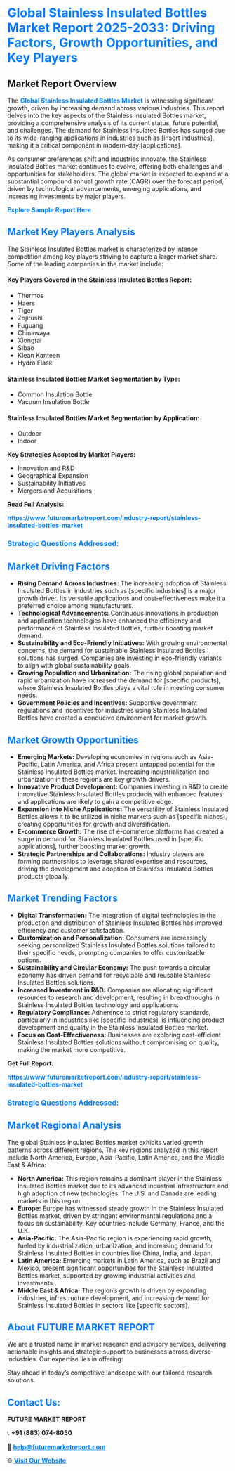 <h1 style="color: #007BFF;">Global Stainless Insulated Bottles Market Report 2025-2033: Driving Factors, Growth Opportunities, and Key Players</h1>

<section id="overview">
<h2>Market Report Overview</h2>
<p>The <a href="https://www.futuremarketreport.com/industry-report/stainless-insulated-bottles-market" style="color: #007BFF; text-decoration: none;"><strong>Global Stainless Insulated Bottles Market</strong></a> is witnessing significant growth, driven by increasing demand across various industries. This report delves into the key aspects of the Stainless Insulated Bottles market, providing a comprehensive analysis of its current status, future potential, and challenges. The demand for Stainless Insulated Bottles has surged due to its wide-ranging applications in industries such as [insert industries], making it a critical component in modern-day [applications].</p>
<p>As consumer preferences shift and industries innovate, the Stainless Insulated Bottles market continues to evolve, offering both challenges and opportunities for stakeholders. The global market is expected to expand at a substantial compound annual growth rate (CAGR) over the forecast period, driven by technological advancements, emerging applications, and increasing investments by major players.</p>
</section>

<section id="overview">
<p><a href="https://www.futuremarketreport.com/request-sample/reportId=103175" style="color: #007BFF; text-decoration: none;"><strong>Explore Sample Report Here</strong></a></p>
</section>

<section id="key-players">
<h2 style="color: #007BFF;">Market Key Players Analysis</h2>
<p>The Stainless Insulated Bottles market is characterized by intense competition among key players striving to capture a larger market share. Some of the leading companies in the market include:</p>
<h4>Key Players Covered in the Stainless Insulated Bottles Report:</h4>
<ul><li>Thermos</li><li>Haers</li><li>Tiger</li><li>Zojirushi</li><li>Fuguang</li><li>Chinawaya</li><li>Xiongtai</li><li>Sibao</li><li>Klean Kanteen</li><li>Hydro Flask</li></ul>
<h4>Stainless Insulated Bottles Market Segmentation by Type:</h4>
<ul><li>Common Insulation Bottle</li><li>Vacuum Insulation Bottle</li></ul>

<h4>Stainless Insulated Bottles Market Segmentation by Application:</h4>
<ul><li>Outdoor</li><li>Indoor</li></ul>
<p><strong>Key Strategies Adopted by Market Players:</strong></p>
<ul>
<li>Innovation and R&D</li>
<li>Geographical Expansion</li>
<li>Sustainability Initiatives</li>
<li>Mergers and Acquisitions</li>
</ul>
</section>

<section>
<p><strong>Read Full Analysis: </strong></p><a href="https://www.futuremarketreport.com/industry-report/stainless-insulated-bottles-market" style="color: #007BFF; text-decoration: none;"><strong>https://www.futuremarketreport.com/industry-report/stainless-insulated-bottles-market</strong></a>
<h3 style="color: #007BFF;">Strategic Questions Addressed:</h3>
</section>

<section id="driving-factors">
<h2 style="color: #007BFF;">Market Driving Factors</h2>
<ul>
<li><strong>Rising Demand Across Industries:</strong> The increasing adoption of Stainless Insulated Bottles in industries such as [specific industries] is a major growth driver. Its versatile applications and cost-effectiveness make it a preferred choice among manufacturers.</li>
<li><strong>Technological Advancements:</strong> Continuous innovations in production and application technologies have enhanced the efficiency and performance of Stainless Insulated Bottles, further boosting market demand.</li>
<li><strong>Sustainability and Eco-Friendly Initiatives:</strong> With growing environmental concerns, the demand for sustainable Stainless Insulated Bottles solutions has surged. Companies are investing in eco-friendly variants to align with global sustainability goals.</li>
<li><strong>Growing Population and Urbanization:</strong> The rising global population and rapid urbanization have increased the demand for [specific products], where Stainless Insulated Bottles plays a vital role in meeting consumer needs.</li>
<li><strong>Government Policies and Incentives:</strong> Supportive government regulations and incentives for industries using Stainless Insulated Bottles have created a conducive environment for market growth.</li>
</ul>
</section>

<section id="growth-opportunities">
<h2 style="color: #007BFF;">Market Growth Opportunities</h2>
<ul>
<li><strong>Emerging Markets:</strong> Developing economies in regions such as Asia-Pacific, Latin America, and Africa present untapped potential for the Stainless Insulated Bottles market. Increasing industrialization and urbanization in these regions are key growth drivers.</li>
<li><strong>Innovative Product Development:</strong> Companies investing in R&D to create innovative Stainless Insulated Bottles products with enhanced features and applications are likely to gain a competitive edge.</li>
<li><strong>Expansion into Niche Applications:</strong> The versatility of Stainless Insulated Bottles allows it to be utilized in niche markets such as [specific niches], creating opportunities for growth and diversification.</li>
<li><strong>E-commerce Growth:</strong> The rise of e-commerce platforms has created a surge in demand for Stainless Insulated Bottles used in [specific applications], further boosting market growth.</li>
<li><strong>Strategic Partnerships and Collaborations:</strong> Industry players are forming partnerships to leverage shared expertise and resources, driving the development and adoption of Stainless Insulated Bottles products globally.</li>
</ul>
</section>

<section id="trending-factors">
<h2 style="color: #007BFF;">Market Trending Factors</h2>
<ul>
<li><strong>Digital Transformation:</strong> The integration of digital technologies in the production and distribution of Stainless Insulated Bottles has improved efficiency and customer satisfaction.</li>
<li><strong>Customization and Personalization:</strong> Consumers are increasingly seeking personalized Stainless Insulated Bottles solutions tailored to their specific needs, prompting companies to offer customizable options.</li>
<li><strong>Sustainability and Circular Economy:</strong> The push towards a circular economy has driven demand for recyclable and reusable Stainless Insulated Bottles solutions.</li>
<li><strong>Increased Investment in R&D:</strong> Companies are allocating significant resources to research and development, resulting in breakthroughs in Stainless Insulated Bottles technology and applications.</li>
<li><strong>Regulatory Compliance:</strong> Adherence to strict regulatory standards, particularly in industries like [specific industries], is influencing product development and quality in the Stainless Insulated Bottles market.</li>
<li><strong>Focus on Cost-Effectiveness:</strong> Businesses are exploring cost-efficient Stainless Insulated Bottles solutions without compromising on quality, making the market more competitive.</li>
</ul>
</section>

<section>
<p><strong>Get Full Report: </strong></p><a href="https://www.futuremarketreport.com/industry-report/stainless-insulated-bottles-market" style="color: #007BFF; text-decoration: none;"><strong>https://www.futuremarketreport.com/industry-report/stainless-insulated-bottles-market</strong></a>
<h3 style="color: #007BFF;">Strategic Questions Addressed:</h3>
</section>


<section id="regional-analysis">
<h2 style="color: #007BFF;">Market Regional Analysis</h2>
<p>The global Stainless Insulated Bottles market exhibits varied growth patterns across different regions. The key regions analyzed in this report include North America, Europe, Asia-Pacific, Latin America, and the Middle East & Africa:</p>
<ul>
<li><strong>North America:</strong> This region remains a dominant player in the Stainless Insulated Bottles market due to its advanced industrial infrastructure and high adoption of new technologies. The U.S. and Canada are leading markets in this region.</li>
<li><strong>Europe:</strong> Europe has witnessed steady growth in the Stainless Insulated Bottles market, driven by stringent environmental regulations and a focus on sustainability. Key countries include Germany, France, and the U.K.</li>
<li><strong>Asia-Pacific:</strong> The Asia-Pacific region is experiencing rapid growth, fueled by industrialization, urbanization, and increasing demand for Stainless Insulated Bottles in countries like China, India, and Japan.</li>
<li><strong>Latin America:</strong> Emerging markets in Latin America, such as Brazil and Mexico, present significant opportunities for the Stainless Insulated Bottles market, supported by growing industrial activities and investments.</li>
<li><strong>Middle East & Africa:</strong> The region’s growth is driven by expanding industries, infrastructure development, and increasing demand for Stainless Insulated Bottles in sectors like [specific sectors].</li>
</ul>
</section>

<footer>
<h2 style="color: #007BFF;">About FUTURE MARKET REPORT</h2>
<p>We are a trusted name in market research and advisory services, delivering actionable insights and strategic support to businesses across diverse industries. Our expertise lies in offering:</p>

<p>Stay ahead in today’s competitive landscape with our tailored research solutions.</p>

<h2 style="color: #007BFF;">Contact Us:</h2>
<p><strong>FUTURE MARKET REPORT</strong></p>
<p>📞 <strong>+91 (883) 074-8030</strong></p>
<p>📧 <strong><a href="mailto:help@futuremarketreport.com" style="color: #007BFF;">help@futuremarketreport.com</a></strong></p>
<p>🌐 <strong><a href="https://www.futuremarketreport.com/" style="color: #007BFF;">Visit Our Website</a></strong></p>
</footer>